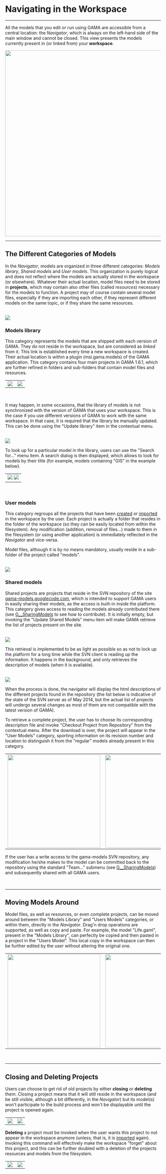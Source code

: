 # Navigating in the Workspace

---


All the models that you edit or run using GAMA are accessible from a central location: the _Navigator_, which is always on the left-hand side of the main window and cannot be closed. This view presents the models currently present in (or linked from) your **workspace**.
<br />

<img width='600' src='images/model_navigator/navigator_first.png' />
<br />

---

## The Different Categories of Models

In the _Navigator_, models are organized in three different categories: _Models library_, _Shared models_ and _User models_. This organization is purely logical and does not reflect where the models are actually stored in the workspace (or elsewhere). Whatever their actual location, model files need to be stored in **projects**, which may contain also other files (called _resources_) necessary for the models to function. A project may of course contain several model files, especially if they are importing each other, if they represent different models on the same topic, or if they share the same resources.

<br /> <img src='images/model_navigator/navigator_3_categories.png' /> <br />

### Models library

This category represents the models that are shipped with each version of GAMA. They do not reside in the workspace, but are considered as _linked_ from it. This link is established every time a new workspace is created. Their actual location is within a plugin (msi.gama.models) of the GAMA application. This category contains four main projects in GAMA 1.6.1, which are further refined in folders and sub-folders that contain model files and resources.

<table>
<tr> <td><img src='images/model_navigator/navigator_library_fully_expanded.png' /> </td>
<td><img src='images/model_navigator/navigator_library_2_folders_expanded.png' /> </td></tr>
</table>
<br />

It may happen, in some occasions, that the library of models is not synchronized with the version of GAMA that uses your workspace. This is the case if you use different versions of GAMA to work with the same workspace. In that case, it is required that the library be manually updated. This can be done using the "Update library" item in the contextual menu.

<br />
<img src='images/model_navigator/navigator_update_library.png' />
<br />

To look up for a particular model in the library, users can use the "Search for…" menu item. A search dialog is then displayed, which allows to look for models by their title (for example, models containing "GIS" in the example below).

<table>
<tr> <td>
<img src='images/model_navigator/navigator_menu_search.png' />
<img src='images/model_navigator/navigator_dialog_search.png' /></td></tr></table>
<br />

### User models

This category regroups all the projects that have been [created](G__GamlEditor.md) or [imported](G__ImportingModels.md) in the workspace by the user. Each project is actually a folder that resides in the folder of the workspace (so they can be easily located from within the filesystem). Any modification (addition, removal of files…) made to them in the filesystem (or using another application) is immediately reflected in the _Navigator_ and vice-versa.

Model files, although it is by no means mandatory, usually reside in a sub-folder of the project called "models".

<br /> <img src='images/model_navigator/navigator_user_expanded.png' /> <br />

### Shared models

Shared projects are projects that reside in the SVN repository of the site [gama-models.googlecode.com](https://gama-models.googlecode.com), which is intended to support GAMA users in easily sharing their models, as the access is built-in inside the platform. This category gives access to reading the models already contributed there (see [G\_\_SharingModels](G__SharingModels.md) to see how to contribute). It is initially empty, but invoking the "Update Shared Models" menu item will make GAMA retrieve the list of projects present on the site.

<br />
<img src='images/model_navigator/navigator_menu_update_shared.png' />
<br />

This retrieval is implemented to be as light as possible so as not to lock up the platform for a long time while the SVN client is reading up the information. It happens in the background, and only retrieves the description of models (when it is available).

<br />
<img src='images/model_navigator/navigator_updated_shared_background.png' />
<br />

When the process is done, the navigator will display the html descriptions of the different projects found in the repository (the list below is indicative of the state of the SVN server as of May 2014, but the actual list of projects will undergo several changes as most of them are not compatible with the latest version of GAMA).

To retrieve a complete project, the user has to choose its corresponding description file and invoke "Checkout Project from Repository" from the contextual menu. After the download is over, the project will appear in the "User Models" category, sporting information on its revision number and location to distinguish it from the "regular" models already present in this category.

<table>
<tr> <td><img width='300' src='images/model_navigator/navigator_shared_expanded.png' /> </td>
<td><img width='300' src='images/model_navigator/navigator_menu_checkout.png' /> </td>
<td><img width='300' src='images/model_navigator/navigator_shared_project_imported.png' /> </td></tr>
</table>

If the user has a write access to the gama-models SVN repository, any modification he/she makes to the model can be committed back to the repository using the standard "Team…" submenu (see [G\_\_SharingModels](G__SharingModels.md)) and subsequently shared with all GAMA users.

<br />

---

## Moving Models Around
Model files, as well as resources, or even complete projects, can be moved around between the "Models Library" and "Users Models" categories, or within them, directly in the _Navigator_. Drag'n drop operations are supported, as well as copy and paste. For example, the model "Life.gaml", present in the "Models Library", can perfectly be copied and then pasted in a project in the "Users Model". This local copy in the workspace can then be further edited by the user without altering the original one.

<table>
<tr> <td><img width='300' src='images/model_navigator/navigator_menu_copy.png' /> </td>
<td><img width='300' src='images/model_navigator/navigator_menu_paste.png' /> </td>
<td><img width='300' src='images/model_navigator/navigator_paste_result.png' /> </td></tr>
</table>

<br />

---

## Closing and Deleting Projects
Users can choose to get rid of old projects by either **closing** or **deleting** them. Closing a project means that it will still reside in the workspace (and be still visible, although a bit differently, in the _Navigator_) but its model(s) won't participate to the build process and won't be displayable until the project is opened again.

<table>
<tr> <td><img src='images/model_navigator/navigator_menu_close.png' /> </td>
<td><img src='images/model_navigator/navigator_close_result.png' /> </td></tr>
</table>

**Deleting** a project must be invoked when the user wants this project to not appear in the workspace anymore (unless, that is, it is [imported](G__ImportingModels.md) again). Invoking this command will effectively make the workspace "forget" about this project, and this can be further doubled with a deletion of the projects resources and models from the filesystem.

<table>
<tr> <td><img src='images/model_navigator/navigator_menu_delete.png' /> </td>
<td><img src='images/model_navigator/navigator_delete_dialog.png' /> </td></tr>
</table>